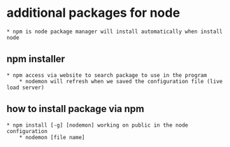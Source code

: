 # additional packages for node
    * npm is node package manager will install automatically when install node
## npm installer
    * npm access via website to search package to use in the program
        * nodemon will refresh when we saved the configuration file (live load server)

## how to install package via npm
    * npm install [-g] [nodemon] working on public in the node configuration
        * nodemon [file name]

